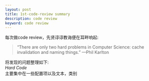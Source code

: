 ```yaml
---
layout: post
title: 1st-code-review summary
description: code review
keyword: code review
---
```

每次做code review，先贤谆谆教诲便在耳畔响起:   
>“There are only two hard problems in Computer Science: cache invalidation and naming things.” —Phil Karlton  

将发现的问题整理如下:  
*Hard Code*    
主要集中在一些配置项以及文本，类别
